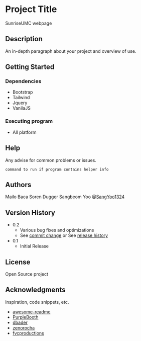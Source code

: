 # Project Title

SunriseUMC webpage

## Description

An in-depth paragraph about your project and overview of use.

## Getting Started

### Dependencies

* Bootstrap
* Tailwind
* Jquery
* VanilaJS



### Executing program

* All platform

## Help

Any advise for common problems or issues.
```
command to run if program contains helper info
```

## Authors
Mailo Baca
Soren Dugger
Sangbeom Yoo    [@SangYoo1324](https://sangbeomyooportfoliosite.netlify.app/)

## Version History

* 0.2
    * Various bug fixes and optimizations
    * See [commit change]() or See [release history]()
* 0.1
    * Initial Release

## License

Open Source project

## Acknowledgments

Inspiration, code snippets, etc.
* [awesome-readme](https://github.com/matiassingers/awesome-readme)
* [PurpleBooth](https://gist.github.com/PurpleBooth/109311bb0361f32d87a2)
* [dbader](https://github.com/dbader/readme-template)
* [zenorocha](https://gist.github.com/zenorocha/4526327)
* [fvcproductions](https://gist.github.com/fvcproductions/1bfc2d4aecb01a834b46)